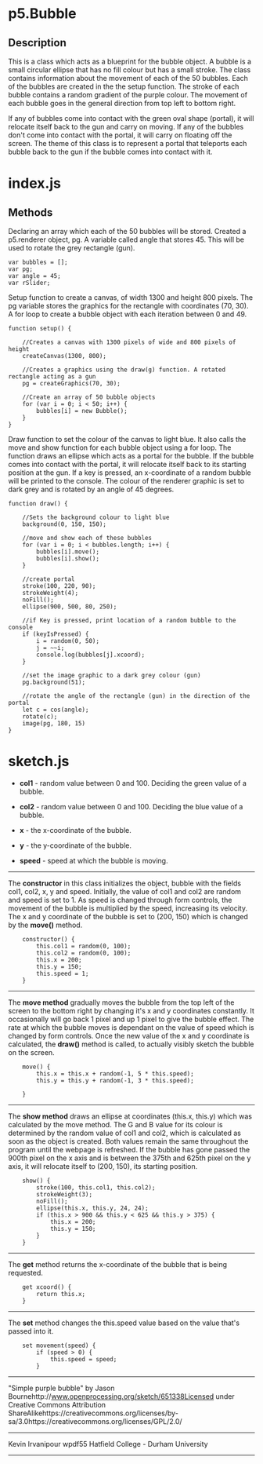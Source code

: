 ﻿# p5.Bubble
## Description
This is a class which acts as a blueprint for the bubble object. A bubble is a small circular ellipse that has no fill colour but has a small stroke. The class contains information about the movement of each of the 50 bubbles. Each of the bubbles are created in the the setup function. The stroke of each bubble contains a random gradient of the purple colour. The movement of each bubble goes in the general direction from top left to bottom right. 

If any of bubbles come into contact with the green oval shape (portal), it will relocate itself back to the gun and carry on moving. If any of the bubbles don't come into contact with the portal, it will carry on floating off the screen. The theme of this class is to represent a portal that teleports each bubble back to the gun if the bubble comes into contact with it.
# index.js
## Methods
Declaring an array which each of the 50 bubbles will be stored. Created a p5.renderer object, pg. A variable called angle that stores 45. This will be used to rotate the grey rectangle (gun). 
```
var bubbles = [];
var pg;
var angle = 45;
var rSlider;
```
Setup function to create a canvas, of width 1300 and height 800 pixels. The pg variable stores the graphics for the rectangle with coordinates (70, 30). A for loop to create a bubble object with each iteration between 0 and 49. 
```
function setup() {

	//Creates a canvas with 1300 pixels of wide and 800 pixels of height
    createCanvas(1300, 800);

    //Creates a graphics using the draw(g) function. A rotated rectangle acting as a gun
    pg = createGraphics(70, 30);

    //Create an array of 50 bubble objects
    for (var i = 0; i < 50; i++) {
        bubbles[i] = new Bubble();
    }
}
```
Draw function to set the colour of the canvas to light blue. It also calls the move and show function for each bubble object using a for loop. The function draws an ellipse which acts as a portal for the bubble. If the bubble comes into contact with the portal, it will relocate itself back to its starting position at the gun. If a key is pressed, an x-coordinate of a random bubble will be printed to  the console. The colour of the renderer graphic is set to dark grey and is rotated by an angle of 45 degrees. 
```
function draw() {

	//Sets the background colour to light blue 
    background(0, 150, 150);

    //move and show each of these bubbles
    for (var i = 0; i < bubbles.length; i++) {
        bubbles[i].move();
        bubbles[i].show();
    }

    //create portal
    stroke(100, 220, 90);
    strokeWeight(4);
    noFill();
    ellipse(900, 500, 80, 250);

    //if Key is pressed, print location of a random bubble to the console
    if (keyIsPressed) {
        i = random(0, 50);
        j = ~~i;
        console.log(bubbles[j].xcoord);
    }

    //set the image graphic to a dark grey colour (gun)
    pg.background(51);

    //rotate the angle of the rectangle (gun) in the direction of the portal
    let c = cos(angle);
    rotate(c);
    image(pg, 180, 15)
}
```
# sketch.js

- **col1** - random value between 0 and 100. Deciding the green value of a bubble.

- **col2** - random value between 0 and 100. Deciding the blue value of a bubble.

-  **x** - the x-coordinate of the bubble.

- **y** - the y-coordinate of the bubble.

- **speed** - speed at which the bubble is moving.
- ---
The **constructor** in this class initializes the object, bubble with the fields col1, col2, x, y and speed. Initially, the value of col1 and col2 are random and speed is set to 1. As speed is changed through form controls, the movement of the bubble is multiplied by the speed, increasing its velocity. The x and y coordinate of the bubble is set to (200, 150) which is changed by the **move()** method.
```
    constructor() {
        this.col1 = random(0, 100);
        this.col2 = random(0, 100);
        this.x = 200;
        this.y = 150;
        this.speed = 1;
    }
```
----
The **move method** gradually moves the bubble from the top left of the screen to the bottom right by changing it's x and y coordinates constantly. It occasionally will go back 1 pixel and up 1 pixel to give the bubble effect. The rate at which the bubble moves is dependant on the value of speed which is changed by form controls. Once the new value of the x and y coordinate is calculated, the **draw()** method is called, to actually visibly sketch the bubble on the screen.

```
    move() {
        this.x = this.x + random(-1, 5 * this.speed);
        this.y = this.y + random(-1, 3 * this.speed);

    }
```
---
The **show method** draws an ellipse at coordinates (this.x, this.y) which was calculated by the move method. The G and B value for its colour is determined by the random value of col1 and col2, which is calculated as soon as the object is created. Both values remain the same throughout the program until the webpage is refreshed. If the bubble has gone passed the 900th pixel on the x axis and is between the 375th and 625th pixel on the y axis, it will relocate itself to (200, 150), its starting position.
```
    show() {
        stroke(100, this.col1, this.col2);
        strokeWeight(3);
        noFill();
        ellipse(this.x, this.y, 24, 24);
        if (this.x > 900 && this.y < 625 && this.y > 375) {
            this.x = 200;
            this.y = 150;
        }
    }
```
---
The **get** method returns the x-coordinate of the bubble that is being requested. 
```
    get xcoord() {
        return this.x;
    }
```
---
The **set** method changes the this.speed value based on the value that's passed into it. 
```
    set movement(speed) {
        if (speed > 0) {
            this.speed = speed;
        }
```
---
"Simple purple bubble" by Jason Bournehttp://www.openprocessing.org/sketch/651338Licensed under Creative Commons Attribution ShareAlikehttps://creativecommons.org/licenses/by-sa/3.0https://creativecommons.org/licenses/GPL/2.0/


---
Kevin Irvanipour
wpdf55
Hatfield College - Durham University

---

